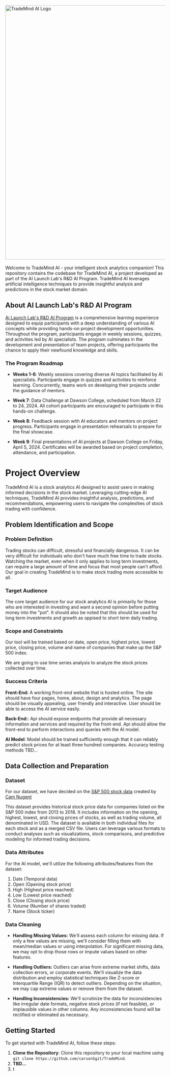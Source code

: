 <img src="https://github.com/carsonSgit/TradeMind/assets/93663166/b2fe34e3-07f1-4f47-872c-a0cf0b1a0c7b" alt="TradeMind AI Logo" width="800" /> 
<br>
<br>
Welcome to TradeMind AI - your intelligent stock analytics companion! This repository contains the codebase for TradeMind AI, a project developed as part of the AI Launch Lab's R&D AI Program. TradeMind AI leverages artificial intelligence techniques to provide insightful analysis and predictions in the stock market domain.

## About AI Launch Lab's R&D AI Program

[Ai Launch Lab's R&D AI Program](https://launchlab.ai/) is a comprehensive learning experience designed to equip participants with a deep understanding of various AI concepts while providing hands-on project development opportunities. Throughout the program, participants engage in weekly sessions, quizzes, and activities led by AI specialists. The program culminates in the development and presentation of team projects, offering participants the chance to apply their newfound knowledge and skills.

### The Program Roadmap

- **Weeks 1-6**: Weekly sessions covering diverse AI topics facilitated by AI specialists. Participants engage in quizzes and activities to reinforce learning. Concurrently, teams work on developing their projects under the guidance of mentors.

- **Week 7**: Data Challenge at Dawson College, scheduled from March 22 to 24, 2024. All cohort participants are encouraged to participate in this hands-on challenge.

- **Week 8**: Feedback session with AI educators and mentors on project progress. Participants engage in presentation rehearsals to prepare for the final showcase.

- **Week 9**: Final presentations of AI projects at Dawson College on Friday, April 5, 2024. Certificates will be awarded based on project completion, attendance, and participation.


# Project Overview

TradeMind AI is a stock analytics AI designed to assist users in making informed decisions in the stock market. Leveraging cutting-edge AI techniques, TradeMind AI provides insightful analysis, predictions, and recommendations, empowering users to navigate the complexities of stock trading with confidence.

## Problem Identification and Scope

### Problem Definition

Trading stocks can difficult, stressful and financially dangerous. It can be very difficult for individuals who don't have much free time to trade stocks. Watching the market, even when it only applies to long term investments, can require a large amount of time and focus that most people can't afford. Our goal in creating TradeMind is to make stock trading more accessible to all.

### Target Audience

The core target audience for our stock analytics AI is primarily for those 
who are interested in investing and want a second opinion before putting money into the "pot". It should also be noted that this should be used for
long term investments and growth as oppised to short term daily trading.

### Scope and Constraints

Our tool will be trained based on date, open price, highest price, lowest price, closing price, volume and name of companies that make up the S&P 500 index. 

We are going to use time series analysis to analyze the stock prices collected over time.

### Success Criteria 

**Front-End:** A working front-end website that is hosted online. The site should have four pages, home, about, design and analytics. The page should be visually appealing, user friendly and interactive. User should be able to access the AI service easily.

**Back-End:**: Api should expose endpoints that provide all necessary information and services and required by the front-end. Api should allow the front-end to perform interactions and queries with the AI model.

**AI Model**: Model should be trained sufficiently enough that it can reliably predict stock prices for at least three hundred companies. Accuracy testing methods TBD...

## Data Collection and Preparation

### Dataset

For our dataset, we have decided on the [S&P 500 stock data](https://www.kaggle.com/datasets/camnugent/sandp500) created by [Cam Nugent](https://www.kaggle.com/camnugent)

This dataset provides historical stock price data for companies listed on the S&P 500 index from 2013 to 2018. It includes information on the opening, highest, lowest, and closing prices of stocks, as well as trading volume, all denominated in USD. The dataset is available in both individual files for each stock and as a merged CSV file. Users can leverage various formats to conduct analyses such as visualizations, stock comparisons, and predictive modeling for informed trading decisions.

### Data Attributes

For the AI model, we'll utilize the following attributes/features from the dataset:

1. Date (Temporal data)
2. Open (Opening stock price)
3. High (Highest price reached)
4. Low (Lowest price reached)
5. Close (Closing stock price)
6. Volume (Number of shares traded)
7. Name (Stock ticker)

### Data Cleaning

- **Handling Missing Values:**
We'll assess each column for missing data. If only a few values are missing, we'll consider filling them with mean/median values or using interpolation. For significant missing data, we may opt to drop those rows or impute values based on other features.

- **Handling Outliers:**
Outliers can arise from extreme market shifts, data collection errors, or corporate events. We'll visualize the data distribution and employ statistical techniques like Z-score or Interquartile Range (IQR) to detect outliers. Depending on the situation, we may cap extreme values or remove them from the dataset.

- **Handling Inconsistencies:**
We'll scrutinize the data for inconsistencies like irregular date formats, negative stock prices (if not feasible), or implausible values in other columns. Any inconsistencies found will be rectified or eliminated as necessary.


## Getting Started

To get started with TradeMind AI, follow these steps:

1. **Clone the Repository**: Clone this repository to your local machine using `git clone https://github.com/carsonSgit/TradeMind`.
2. **TBD...**
3. t
